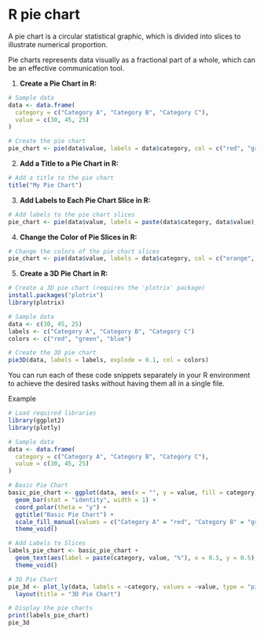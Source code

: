 # R pie chart

A pie chart is a circular statistical graphic, which is divided into slices to illustrate numerical proportion.

Pie charts represents data visually as a fractional part of a whole, which can be an effective communication tool.


1. **Create a Pie Chart in R:**

```R
# Sample data
data <- data.frame(
  category = c("Category A", "Category B", "Category C"),
  value = c(30, 45, 25)
)

# Create the pie chart
pie_chart <- pie(data$value, labels = data$category, col = c("red", "green", "blue"))
```

2. **Add a Title to a Pie Chart in R:**

```R
# Add a title to the pie chart
title("My Pie Chart")
```

3. **Add Labels to Each Pie Chart Slice in R:**

```R
# Add labels to the pie chart slices
pie_chart <- pie(data$value, labels = paste(data$category, data$value), col = c("red", "green", "blue"))
```

4. **Change the Color of Pie Slices in R:**

```R
# Change the colors of the pie chart slices
pie_chart <- pie(data$value, labels = data$category, col = c("orange", "purple", "pink"))
```

5. **Create a 3D Pie Chart in R:**

```R
# Create a 3D pie chart (requires the 'plotrix' package)
install.packages("plotrix")
library(plotrix)

# Sample data
data <- c(30, 45, 25)
labels <- c("Category A", "Category B", "Category C")
colors <- c("red", "green", "blue")

# Create the 3D pie chart
pie3D(data, labels = labels, explode = 0.1, col = colors)
```

You can run each of these code snippets separately in your R environment to achieve the desired tasks without having them all in a single file.


Example 

```R
# Load required libraries
library(ggplot2)
library(plotly)

# Sample data
data <- data.frame(
  category = c("Category A", "Category B", "Category C"),
  value = c(30, 45, 25)
)

# Basic Pie Chart
basic_pie_chart <- ggplot(data, aes(x = "", y = value, fill = category)) +
  geom_bar(stat = "identity", width = 1) +
  coord_polar(theta = "y") +
  ggtitle("Basic Pie Chart") +
  scale_fill_manual(values = c("Category A" = "red", "Category B" = "green", "Category C" = "blue")) +
  theme_void()

# Add Labels to Slices
labels_pie_chart <- basic_pie_chart +
  geom_text(aes(label = paste(category, value, "%"), x = 0.5, y = 0.5), position = position_stack(vjust = 0.5)) +
  theme_void()

# 3D Pie Chart
pie_3d <- plot_ly(data, labels = ~category, values = ~value, type = "pie", pull = c(0.1, 0, 0), marker = list(colors = c("red", "green", "blue"))) %>%
  layout(title = "3D Pie Chart")

# Display the pie charts
print(labels_pie_chart)
pie_3d

```